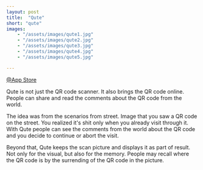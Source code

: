 ```yaml
---
layout: post
title:  "Qute"
short: "qute"
images: 
    - "/assets/images/qute1.jpg"
    - "/assets/images/qute2.jpg"
    - "/assets/images/qute3.jpg"
    - "/assets/images/qute4.jpg"
    - "/assets/images/qute5.jpg"

---
```

[@App Store](https://itunes.apple.com/vc/app/qute-qr-code-2d-barcode-scanner/id828181167?mt=8)

Qute is not just the QR code scanner. It also brings the QR code online. People can share and read the comments about the QR code from the world.

The idea was from the scenarios from street. Image that you saw a QR code on the street. You realized it's shit only when you already visit through it. With Qute people can see the comments from the world about the QR code and you decide to continue or abort the visit.

Beyond that, Qute keeps the scan picture and displays it as part of result. Not only for the visual, but also for the memory. People may recall where the QR code is by the surrending of the QR code in the picture.
